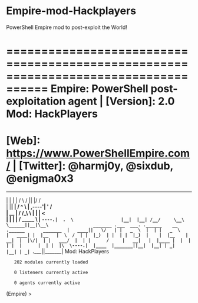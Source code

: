 # Empire-mod-Hackplayers
PowerShell Empire mod to post-exploit the World!


====================================================================================
 Empire: PowerShell post-exploitation agent | [Version]: 2.0 Mod: HackPlayers 
====================================================================================
 [Web]: https://www.PowerShellEmpire.com/ | [Twitter]: @harmj0y, @sixdub, @enigma0x3
====================================================================================

 __    __       ___       ______  __  ___                
|  |  |  |     /   \     /      ||  |/  /                
|  |__|  |    /  ^  \   |  ,----'|  '  /                 
|   __   |   /  /_\  \  |  |     |    <                  
|  |  |  |  /  _____  \ |  `----.|  .  \                 
|__|  |__| /__/     \__\ \______||__|\__\                
 _______ .___  ___. .______    __  .______       _______ 
|   ____||   \/   | |   _  \  |  | |   _  \     |   ____|
|  |__   |  \  /  | |  |_)  | |  | |  |_)  |    |  |__   
|   __|  |  |\/|  | |   ___/  |  | |      /     |   __|  
|  |____ |  |  |  | |  |      |  | |  |\  \----.|  |____ 
|_______||__|  |__| | _|      |__| | _| `._____||_______|  Mod: HackPlayers


       202 modules currently loaded

       0 listeners currently active

       0 agents currently active


(Empire) > 
